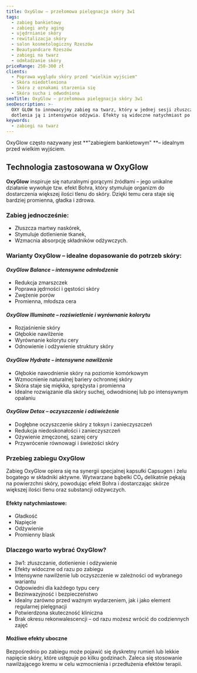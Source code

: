 ```yaml
---
title: OxyGlow – przełomowa pielęgnacja skóry 3w1
tags:
  - zabieg bankietowy
  - zabiegi anty aging
  - ujędrnianie skóry
  - rewitalizacja skóry
  - salon kosmetologiczny Rzeszów
  - Beautyandcare Rzeszów
  - zabiegi na twarz
  - odmładzanie skóry
priceRange: 250-300 zł
clients:
  - Poprawa wyglądu skóry przed "wielkim wyjściem"
  - Skóra niedotleniona
  - Skóra z oznakami starzenia się
  - Skóra sucha i odwodniona
seoTitle: OxyGlow – przełomowa pielęgnacja skóry 3w1
seoDescription: >-
  OXY GLOW to innowacyjny zabieg na twarz, który w jednej sesji złuszcza skórę,
  dotlenia ją i intensywnie odżywia. Efekty są widoczne natychmiast po zabiegu.
keywords:
  - zabiegi na twarz
---
```


OxyGlow często nazywany jest **"zabiegiem bankietowym" **– idealnym przed wielkim wyjściem.

## Technologia zastosowana w OxyGlow

**OxyGlow** inspiruje się naturalnymi gorącymi źródłami – jego unikalne działanie wywołuje tzw. efekt Bohra, który stymuluje organizm do dostarczenia większej ilości tlenu do skóry. Dzięki temu cera staje się bardziej promienna, gładka i zdrowa.

### Zabieg jednocześnie:

* Złuszcza martwy naskórek,
* Stymuluje dotlenienie tkanek,
* Wzmacnia absorpcję składników odżywczych.

### Warianty OxyGlow – idealne dopasowanie do potrzeb skóry:

#### *OxyGlow Balance – intensywne odmłodzenie*

* Redukcja zmarszczek
* Poprawa jędrności i gęstości skóry
* Zwężenie porów
* Promienna, młodsza cera

#### *OxyGlow Illuminate – rozświetlenie i wyrównanie kolorytu*

* Rozjaśnienie skóry
* Głębokie nawilżenie
* Wyrównanie kolorytu cery
* Odnowienie i odżywienie struktury skóry

#### *OxyGlow Hydrate – intensywne nawilżenie*

* Głębokie nawodnienie skóry na poziomie komórkowym
* Wzmocnienie naturalnej bariery ochronnej skóry
* Skóra staje się miękka, sprężysta i promienna
* Idealne rozwiązanie dla skóry suchej, odwodnionej lub po intensywnym opalaniu

#### *OxyGlow Detox – oczyszczenie i odświeżenie*

* Dogłębne oczyszczenie skóry z toksyn i zanieczyszczeń
* Redukcja niedoskonałości i zanieczyszczeń
* Ożywienie zmęczonej, szarej cery
* Przywrócenie równowagi i świeżości skóry

### Przebieg zabiegu OxyGlow

Zabieg OxyGlow opiera się na synergii specjalnej kapsułki Capsugen i żelu bogatego w składniki aktywne. Wytwarzane bąbelki CO₂ delikatnie pękają na powierzchni skóry, powodując efekt Bohra i dostarczając skórze większej ilości tlenu oraz substancji odżywczych.

#### Efekty natychmiastowe:

* Gładkość
* Napięcie
* Odżywienie
* Promienny blask

### Dlaczego warto wybrać OxyGlow?

* 3w1: złuszczanie, dotlenienie i odżywienie
*  Efekty widoczne od razu po zabiegu
*  Intensywne nawilżenie lub oczyszczenie w zależności od wybranego wariantu
*  Odpowiedni dla każdego typu cery
*  Bezinwazyjność i bezpieczeństwo
*  Idealny zarówno przed ważnym wydarzeniem, jak i jako element regularnej pielęgnacji
*  Potwierdzona skuteczność kliniczna
*  Brak okresu rekonwalescencji – od razu możesz wrócić do codziennych zajęć

#### Możliwe efekty uboczne

Bezpośrednio po zabiegu może pojawić się dyskretny rumień lub lekkie napięcie skóry, które ustępuje po kilku godzinach. Zaleca się stosowanie nawilżającego kremu w celu wzmocnienia i przedłużenia efektów terapii.
